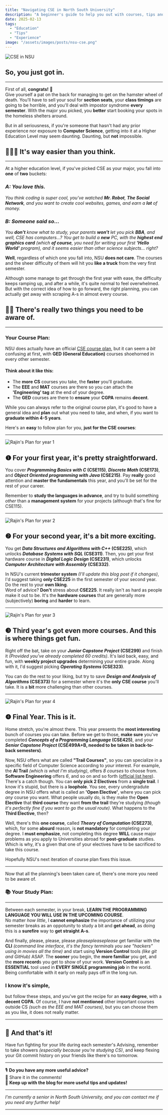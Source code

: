```yaml
---
title: "Navigating CSE in North South University"
description: "A beginner's guide to help you out with courses, tips and other info."
date: 2025-02-13
tags:
  - "Education"
  - "Tips"
  - "Experience"
image: "/assets/images/posts/nsu-cse.png"
---
```


![CSE in NSU](/assets/images/posts/nsu-cse.png)

## So, you just got in.
---
First of all, **congrats!** 🥳  
Give yourself a pat on the back for managing to get on the hamster wheel of death. You'll have to sell your soul for **section seats**, your **class timings** are going to be horrible, and you'll deal with impostor syndrome **every semester**. With the major you picked, you **better** start booking your spots in the homeless shelters around.

But in all seriousness, if you're someone that hasn't had any prior experience nor exposure to **Computer Science**, getting into it at a Higher Education Level may seem daunting. Daunting, but **not** impossible.  

## 🧑🏻‍💻 **It's way easier than you think.**

---

At a higher education level, if you've picked CSE as your major, you fall into **one** of **two** buckets:

### ***A: You love this.***

*You think coding is super cool, you've watched **Mr. Robot**, **The Social Network**, and you want to create cool websites, games, and earn a **lot** of money.*

### ***B: Someone said so...***
*You **don't** know what to study, your parents **won't** let you pick **BBA**, and well, CSE has computers...? You get to build a **new** PC, with the **highest end graphics card** (which **of course**, you need for writing your first **'Hello World'** program), and it seems easier than other science subjects... right?*

**Well**, regardless of which one you fall into, NSU **does not care**. The courses and the sheer difficulty of them will hit you **like a truck** from the very first semester.  

Although some manage to get through the first year with ease, the difficulty keeps ramping up, and after a while, it's quite normal to feel overwhelmed. But with the correct idea of how to go forward, the right planning, you can actually get away with scraping A-s in almost every course.  

## ✌🏻 There's really two things you need to be aware of.

---

### **Your Course Plan:**

NSU does actually have an official [CSE course plan](https://ece.northsouth.edu/wp-content/uploads/2015/03/BSCSE_130_prerequisite.png), but it can seem a *bit* confusing at first, with **GED (General Education)** courses shoehorned in every other semester.

#### Think about it like this:
- The **more** **CS** courses you take, the **faster** you'll graduate.
- The **EEE** and **MAT** courses are there so you can attach the **'Engineering' tag** at the end of your degree.
- The **GED** courses are there to **ensure** your **CGPA** remains **decent**.

While you can always refer to the original course plan, it's good to have a general idea and **plan** out what you need to take, and when, if you want to **graduate within 4-5 years**.

Here's an **easy** to follow plan for you, **just for the CSE courses**:

---

![Rajin's Plan for year 1](/assets/images/posts/rajin-coursemap-1.png)

## ❶ For your first year, it's pretty straightforward. 

You cover ***Programming Basics with C* (CSE115)**, ***Discrete Math* (CSE173)**, and ***Object Oriented programming with Java* (CSE215)**. Pay **really** good attention and **master the fundamentals** this year, and you'll be set for the rest of your career.  

Remember to **study the languages in advance**, and try to build something *other* than a **management system** for your projects (although that's fine for CSE115).

---

![Rajin's Plan for year 2](/assets/images/posts/rajin-coursemap-2.png)

## ❷ For your second year, it's a bit more exciting.  

You get ***Data Structures and Algorithms with C++* (CSE225)**, which unlocks ***Database Systems with SQL* (CSE311)**. Then, you get your first hardware course in ***Digital Logic Design* (CSE231)**, which unlocks ***Computer Architecture with Assembly* (CSE332)**.  

In NSU's current **trimester system** *(I'll update this blog post if it changes)*, I'd suggest taking **only CSE225** in the first semester of your second year. Do the rest to your **own liking**.  
Word of advice? **Don't** stress about **CSE225**. It really isn't as hard as people make it out to be. It's the **hardware courses** that are generally more (subjectively) **boring** and **harder** to learn.

---

![Rajin's Plan for year 3](/assets/images/posts/rajin-coursemap-3.png)

## ❸ Third year's got even more courses. And this is where things get fun. 

Right off the bat, take on your ***Junior Capstone Project* (CSE299)** and finish it *(Provided you've already completed 60 credits)*. It's laid back, easy, and fun, with **weekly project upgrades** determining your entire grade. Along with it, I'd suggest picking ***Operating Systems* (CSE323)**.  

You can do the rest to your liking, but try to save ***Design and Analysis of Algorithms* (CSE373)** for a semester where it's the **only CSE course** you'll take. It is a **bit** more challenging than other courses.

---

![Rajin's Plan for year 4](/assets/images/posts/rajin-coursemap-4.png)

## ❹ Final Year. This is it.  

Home stretch, you're almost there. This year presents the **most interesting** bunch of courses you can take. Before we get to those, **make sure** you've completed ***Concepts of a Programming Language* (CSE425)**, and your ***Senior Capstone Project* (CSE499A+B, needed to be taken in back-to-back semesters)**.  

Now, NSU offers what are called **"Trail Courses"**, so you can specialize in a specific field of Computer Science according to *your* interest. For example, the **AI Trail** *(which is what I'm studying)*, offers *8 courses* to choose from. **Software Engineering** offers *6*, and so on and so forth ([official list here](https://ece.northsouth.edu/undergraduate/academics/programs/bs-cse/)).  
There's a catch though. You can **only pick 2 Electives** from a **single trail**. I know it's stupid, but there is a **loophole**. You see, every undergradute degree in NSU offers what is called an **'Open Elective'**, where you can pick *any* course you want. What people usually do, is they make the **Open Elective** that **third course** they want **from the trail** they're studying *(though it's perfectly fine if you want to go the usual route)*. What happens to the **Third Elective**, then?  

Well, there's this **one course**, called ***Theory of Computation* (CSE273)**, which, for some **absurd** reason, is **not mandatory** for completing your degree. I **must emphasize**, not completing this degree **WILL** cause major problems as you apply to Universities abroad for **post-graduate** studies. Which is why, it's a given that one of your electives have to be sacrificed to take this course.  

Hopefully NSU's next iteration of course plan fixes this issue.

---

Now that all the planning's been taken care of, there's one more you need to be aware of.

### 📚 **Your Study Plan:**
---
Between each semester, in your break, **LEARN THE PROGRAMMING LANGUAGE YOU WILL USE IN THE UPCOMING COURSE**.  
No matter *how little*, I **cannot emphasize** the importance of utilizing your semester breaks as an oppotunity to study a bit and **get ahead**, as doing this is a **surefire** way to **get straight A-s**.

And finally, please, please, please *pleasepleaseplease* get familiar with the **CLI** *(command line interface, it's the fancy terminals you see "hackers" using in movies all the time)* and start using **Version Control** tools *(like git and GitHub)* ASAP. The **sooner** you begin, the **more familiar** you get, and the **more record**s you get to show of your work. **Version Control** is an **ESSENTIAL** tool used in **EVERY SINGLE programming job** in the world. Being comfortable with it early on really pays off in the long run.

### I know it's simple, 
but follow these steps, and you've got the recipe for an **easy degree**, with a **decent CGPA**. Of course, I have **not mentioned** other important courses outside CS *(such as the EEE and MAT courses)*, but you can choose them as you like, it does not really matter.

---
## 💫 And that's it!  
Have fun fighting for your life during each semester's Advising, remember to take showers *(especially because you're studying CS)*, and keep flexing your Git commit history on your friends like there's no tomorrow.  

---
🎙️ **Do you have any more useful advice?**  
💬 Share it in the comments!  
📲 **Keep up with the blog for more useful tips and updates!**

---

*I'm currently a senior in North South University, and you can contact me if you need any further help!*

---